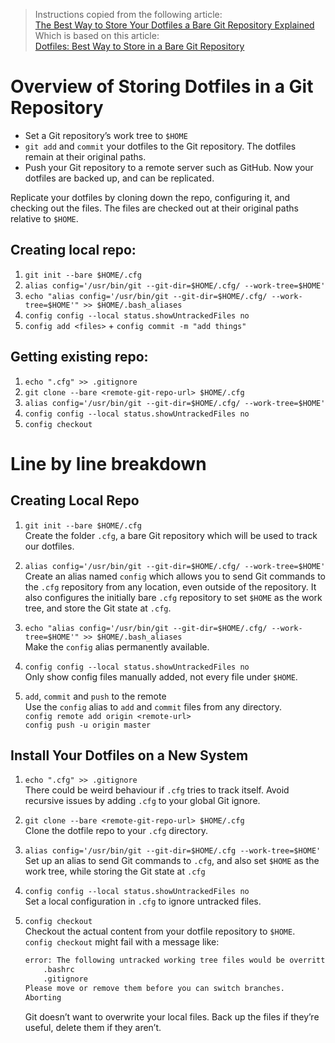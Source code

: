 > Instructions copied from the following article:  
> [The Best Way to Store Your Dotfiles a Bare Git Repository Explained](https://www.ackama.com/what-we-think/the-best-way-to-store-your-dotfiles-a-bare-git-repository-explained/)  
> Which is based on this article:  
> [Dotfiles: Best Way to Store in a Bare Git Repository](https://www.atlassian.com/git/tutorials/dotfiles)

# Overview of Storing Dotfiles in a Git Repository

* Set a Git repository’s work tree to `$HOME`
* `git add` and `commit` your dotfiles to the Git repository. The dotfiles remain at their original paths.
* Push your Git repository to a remote server such as GitHub. Now your dotfiles are backed up, and can be replicated.

Replicate your dotfiles by cloning down the repo, configuring it, and checking out the files. The files are checked out at their original paths relative to `$HOME`.

## Creating local repo:
1. `git init --bare $HOME/.cfg`
2. `alias config='/usr/bin/git --git-dir=$HOME/.cfg/ --work-tree=$HOME'`
3. `echo "alias config='/usr/bin/git --git-dir=$HOME/.cfg/ --work-tree=$HOME'" >> $HOME/.bash_aliases`
4. `config config --local status.showUntrackedFiles no`
5. `config add <files>` + `config commit -m "add things"`

## Getting existing repo:
1. `echo ".cfg" >> .gitignore`
2. `git clone --bare <remote-git-repo-url> $HOME/.cfg`
3. `alias config='/usr/bin/git --git-dir=$HOME/.cfg/ --work-tree=$HOME'`
4. `config config --local status.showUntrackedFiles no`
5. `config checkout`


# Line by line breakdown

## Creating Local Repo

1. `git init --bare $HOME/.cfg`  
    Create the folder `.cfg`, a bare Git repository which will be used to track our dotfiles.

2. `alias config='/usr/bin/git --git-dir=$HOME/.cfg/ --work-tree=$HOME'`  
    Create an alias named `config` which allows you to send Git commands to the `.cfg` repository from any location, even outside of the repository.
    It also configures the initially bare `.cfg` repository to set `$HOME` as the work tree, and store the Git state at `.cfg`.

3. `echo "alias config='/usr/bin/git --git-dir=$HOME/.cfg/ --work-tree=$HOME'" >> $HOME/.bash_aliases`  
    Make the `config` alias permanently available.

4. `config config --local status.showUntrackedFiles no`  
    Only show config files manually added, not every file under `$HOME`.

5. `add`, `commit` and `push` to the remote  
    Use the `config` alias to `add` and `commit` files from any directory.  
    `config remote add origin <remote-url>`  
    `config push -u origin master`


## Install Your Dotfiles on a New System

1. `echo ".cfg" >> .gitignore`  
    There could be weird behaviour if `.cfg` tries to track itself. Avoid recursive issues by adding `.cfg` to your global Git ignore.
 
2. `git clone --bare <remote-git-repo-url> $HOME/.cfg`  
    Clone the dotfile repo to your `.cfg` directory.
 
3. `alias config='/usr/bin/git --git-dir=$HOME/.cfg --work-tree=$HOME'`  
    Set up an alias to send Git commands to `.cfg`, and also set `$HOME` as the work tree, while storing the Git state at `.cfg`

4. `config config --local status.showUntrackedFiles no`  
    Set a local configuration in `.cfg` to ignore untracked files.
 
5. `config checkout`  
    Checkout the actual content from your dotfile repository to `$HOME`.  
    `config checkout` might fail with a message like:
    ```bash
    error: The following untracked working tree files would be overritten by checkout:  
        .bashrc  
        .gitignore  
    Please move or remove them before you can switch branches.  
    Aborting  
    ```

    Git doesn’t want to overwrite your local files. Back up the files if they’re useful, delete them if they aren’t.


